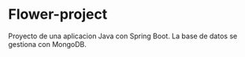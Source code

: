 # Flower-project

Proyecto de una aplicacion Java con Spring Boot.
La base de datos se gestiona con MongoDB.
